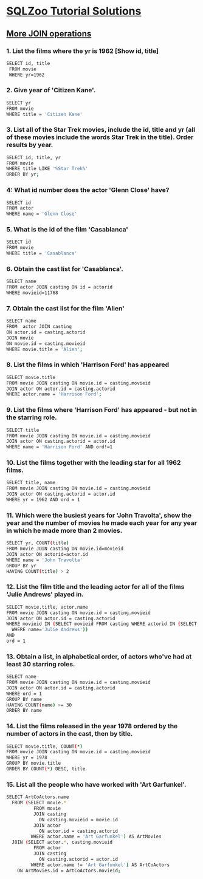 # [SQLZoo Tutorial Solutions](http://sqlzoo.net/wiki/SQL_Tutorial)

## [More JOIN operations](https://sqlzoo.net/wiki/More_JOIN_operations)

### 1. List the films where the yr is 1962 [Show id, title]
```sh
SELECT id, title
 FROM movie
 WHERE yr=1962
```
### 2. Give year of 'Citizen Kane'.
```sh
SELECT yr
FROM movie
WHERE title = 'Citizen Kane'
```
### 3. List all of the Star Trek movies, include the id, title and yr (all of these movies include the words Star Trek in the title). Order results by year.
```sh
SELECT id, title, yr
FROM movie
WHERE title LIKE '%Star Trek%'
ORDER BY yr;
```
### 4: What id number does the actor 'Glenn Close' have?
```sh
SELECT id
FROM actor
WHERE name = 'Glenn Close'
```
### 5. What is the id of the film 'Casablanca'
```sh
SELECT id
FROM movie
WHERE title = 'Casablanca'
```
### 6. Obtain the cast list for 'Casablanca'.
```sh
SELECT name
FROM actor JOIN casting ON id = actorid
WHERE movieid=11768
```
### 7. Obtain the cast list for the film 'Alien'
```sh
SELECT name
FROM  actor JOIN casting 
ON actor.id = casting.actorid 
JOIN movie 
ON movie.id = casting.movieid
WHERE movie.title = 'Alien';
```
### 8. List the films in which 'Harrison Ford' has appeared
```sh
SELECT movie.title
FROM movie JOIN casting ON movie.id = casting.movieid
JOIN actor ON actor.id = casting.actorid
WHERE actor.name = 'Harrison Ford';
```
### 9. List the films where 'Harrison Ford' has appeared - but not in the starring role. 
```sh
SELECT title
FROM movie JOIN casting ON movie.id = casting.movieid
JOIN actor ON casting.actorid = actor.id
WHERE name = 'Harrison Ford' AND ord!=1
```
### 10. List the films together with the leading star for all 1962 films.
```sh
SELECT title, name
FROM movie JOIN casting ON movie.id = casting.movieid
JOIN actor ON casting.actorid = actor.id
WHERE yr = 1962 AND ord = 1
```
### 11. Which were the busiest years for 'John Travolta', show the year and the number of movies he made each year for any year in which he made more than 2 movies.
```sh
SELECT yr, COUNT(title) 
FROM movie JOIN casting ON movie.id=movieid
JOIN actor ON actorid=actor.id
WHERE name = 'John Travolta'
GROUP BY yr
HAVING COUNT(title) > 2
```
### 12. List the film title and the leading actor for all of the films 'Julie Andrews' played in.
```sh
SELECT movie.title, actor.name 
FROM movie JOIN casting ON movie.id = casting.movieid
JOIN actor ON actor.id = casting.actorid
WHERE movieid IN (SELECT movieid FROM casting WHERE actorid IN (SELECT actor.id FROM actor
  WHERE name='Julie Andrews'))
AND
ord = 1
```
### 13. Obtain a list, in alphabetical order, of actors who've had at least 30 starring roles.
```sh
SELECT name
FROM movie JOIN casting ON movie.id = casting.movieid
JOIN actor ON actor.id = casting.actorid
WHERE ord = 1
GROUP BY name
HAVING COUNT(name) >= 30
ORDER BY name
```
### 14. List the films released in the year 1978 ordered by the number of actors in the cast, then by title. 
```sh
SELECT movie.title, COUNT(*)
FROM movie JOIN casting ON movie.id = casting.movieid
WHERE yr = 1978
GROUP BY movie.title
ORDER BY COUNT(*) DESC, title
```
### 15. List all the people who have worked with 'Art Garfunkel'.
```sh
SELECT ArtCoActors.name
  FROM (SELECT movie.*
          FROM movie
          JOIN casting
            ON casting.movieid = movie.id
          JOIN actor
            ON actor.id = casting.actorid
         WHERE actor.name = 'Art Garfunkel') AS ArtMovies
  JOIN (SELECT actor.*, casting.movieid
          FROM actor
          JOIN casting
            ON casting.actorid = actor.id
         WHERE actor.name != 'Art Garfunkel') AS ArtCoActors
    ON ArtMovies.id = ArtCoActors.movieid;
```
